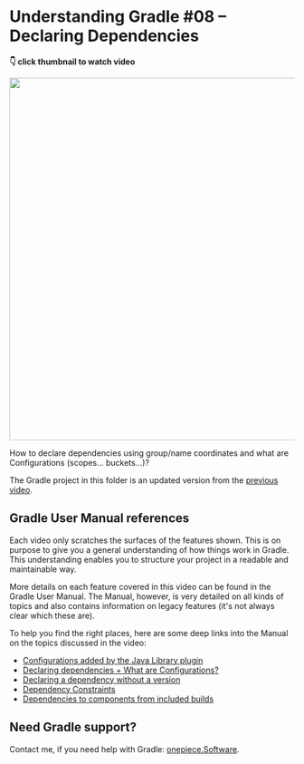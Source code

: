 # Understanding Gradle #08 – Declaring Dependencies

**👇 click thumbnail to watch video**

[<img src="https://onepiecesoftware.github.io/img/videos/08.png" width="640">](https://www.youtube.com/watch?v=wrgyUKC7vOY&list=PLWQK2ZdV4Yl2k2OmC_gsjDpdIBTN0qqkE)

How to declare dependencies using group/name coordinates and what are Configurations (scopes... buckets...)?

The Gradle project in this folder is an updated version from the [previous video](../07_Implementing_Tasks_and_Extensions).

## Gradle User Manual references

Each video only scratches the surfaces of the features shown.
This is on purpose to give you a general understanding of how things work in Gradle.
This understanding enables you to structure your project in a readable and maintainable way.

More details on each feature covered in this video can be found in the Gradle User Manual.
The Manual, however, is very detailed on all kinds of topics and also contains information on legacy features (it's not always clear which these are).

To help you find the right places, here are some deep links into the Manual on the topics discussed in the video:

* [Configurations added by the Java Library plugin](https://docs.gradle.org/current/userguide/java_library_plugin.html#sec:java_library_configurations_graph)
* [Declaring dependencies + What are Configurations?](https://docs.gradle.org/current/userguide/declaring_dependencies.html)
* [Declaring a dependency without a version](https://docs.gradle.org/current/userguide/single_versions.html#sec:declaring_without_version)
* [Dependency Constraints](https://docs.gradle.org/current/userguide/dependency_constraints.html#sec:adding-constraints-transitive-deps)
* [Dependencies to components from included builds](https://docs.gradle.org/current/userguide/composite_builds.html#included_build_declaring_substitutions)

## Need Gradle support?

Contact me, if you need help with Gradle: [onepiece.Software](http://onepiece.software).
